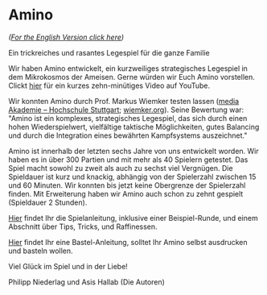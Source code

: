 # Amino

*([For the English Version click here](https://github.com/asishallab/Amino/blob/master/README_en.md))*

Ein trickreiches und rasantes Legespiel für die ganze Familie

Wir haben Amino entwickelt, ein kurzweiliges strategisches Legespiel in dem
Mikrokosmos der Ameisen. Gerne würden wir Euch Amino vorstellen. Clickt 
[hier](https://youtu.be/A8bVc14q32A) für ein kurzes zehn-minütiges Video auf 
YouTube.

Wir konnten Amino durch Prof. Markus Wiemker testen lassen ([media Akademie –
Hochschule Stuttgart](https://www.media-hs.de/); [wiemker.org](http://www.wiemker.org/)). Seine Bewertung war:
"Amino ist ein komplexes, strategisches Legespiel, das sich durch einen hohen
Wiederspielwert, vielfältige taktische Möglichkeiten, gutes Balancing und durch
die Integration eines bewährten Kampfsystems auszeichnet." 

Amino ist innerhalb der letzten sechs Jahre von uns entwickelt worden. Wir haben
es in über 300 Partien und mit mehr als 40 Spielern getestet. Das Spiel macht
sowohl zu zweit als auch zu sechst viel Vergnügen. Die Spieldauer ist kurz und
knackig, abhängig von der Spielerzahl zwischen 15 und 60 Minuten. Wir konnten
bis jetzt keine Obergrenze der Spielerzahl finden. Mit Erweiterung haben wir
Amino auch schon zu zehnt gespielt (Spieldauer 2 Stunden).

[Hier](https://github.com/asishallab/Amino/blob/master/Amino_Spielanleitung.pdf) findet Ihr die Spielanleitung, inklusive einer Beispiel-Runde, und
einem Abschnitt über Tips, Tricks, und Raffinessen. 

[Hier](https://github.com/asishallab/Amino/blob/master/print_amino_yourself.md) findet Ihr eine Bastel-Anleitung, solltet Ihr Amino selbst ausdrucken und basteln wollen.

Viel Glück im Spiel und in der Liebe!

Philipp Niederlag und 
Asis Hallab
(Die Autoren)
